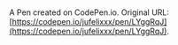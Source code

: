 # 

A Pen created on CodePen.io. Original URL: [https://codepen.io/jufelixxx/pen/LYggRqJ](https://codepen.io/jufelixxx/pen/LYggRqJ).

